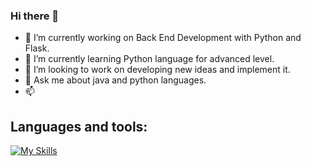 ### Hi there 👋


- 🔭 I’m currently working on Back End Development with Python and Flask.
- 🌱 I’m currently learning Python language for advanced level.
- 👯 I’m looking to work on developing new ideas and implement it.
- 💬 Ask me about java and python languages.
- 📫


## Languages and tools:
 
[![My Skills](https://skillicons.dev/icons?i=js,html,css,atom,django,flask,java,py,mysql,nodejs,vscode,spring)](https://skillicons.dev)
        





            

     
            



